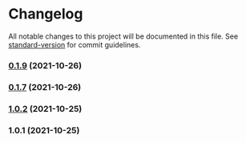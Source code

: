 # Changelog

All notable changes to this project will be documented in this file. See [standard-version](https://github.com/conventional-changelog/standard-version) for commit guidelines.

### [0.1.9](https://github.com/marcoguidara/tailwind-center-absolute/compare/v0.1.8...v0.1.9) (2021-10-26)

### [0.1.7](https://github.com/marcoguidara/tailwind-center-absolute/compare/v0.1.6...v0.1.7) (2021-10-26)

### [1.0.2](https://github.com/marcoguidara/tailwind-center-absolute/compare/v1.0.1...v1.0.2) (2021-10-25)

### 1.0.1 (2021-10-25)
